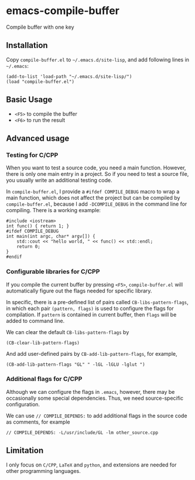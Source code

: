 # emacs-compile-buffer
Compile buffer with one key

## Installation

Copy `compile-buffer.el` to `~/.emacs.d/site-lisp`, and add following lines in `~/.emacs`:

    (add-to-list 'load-path "~/.emacs.d/site-lisp/")
    (load "compile-buffer.el")

## Basic Usage

  * `<F5>` to compile the buffer
  * `<F6>` to run the result
  
## Advanced usage

### Testing for C/CPP
When you want to test a source code, you need a main function. However, there is only one main entry in a project. So if you need to test a source file, you usually write an additional testing code.

In `compile-buffer.el`, I provide a `#ifdef COMPILE_DEBUG` macro to wrap a main function, which does not affect the project but can be compiled by `compile-buffer.el`, because I add `-DCOMPILE_DEBUG` in the command line for compiling. There is a working example:

    #include <iostream>
    int func() { return 1; }
    #ifdef COMPILE_DEBUG
    int main(int argc, char* argv[]) {
        std::cout << "hello world, " << func() << std::endl;
        return 0;
    }
    #endif

### Configurable libraries for C/CPP
If you compile the current buffer by pressing `<F5>`, `compile-buffer.el` will automatically figure out the flags needed for specific library. 

In specific, there is a pre-defined list of pairs called `CB-libs-pattern-flags`, in which each pair `(pattern, flags)` is used to configure the flags for compilation. If `pattern` is contained in current buffer, then `flags` will be added to command line.

We can clear the default `CB-libs-pattern-flags` by 

    (CB-clear-lib-pattern-flags)
    
And add user-defined pairs by `CB-add-lib-pattern-flags`, for example,

    (CB-add-lib-pattern-flags "GL" " -lGL -lGLU -lglut ")

### Additional flags for C/CPP
Although we can configure the flags in `.emacs`, however, there may be occasionally some special dependencies. Thus, we need source-specific configuration.

We can use `// COMPILE_DEPENDS:` to add additional flags in the source code as comments, for example

    // COMPILE_DEPENDS: -L/usr/include/GL -lm other_source.cpp

## Limitation

I only focus on `C/CPP`, `LaTeX` and `python`, and extensions are needed for other programming languages.
